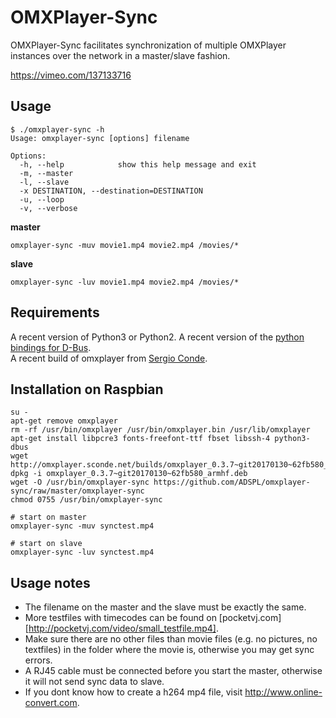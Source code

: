 OMXPlayer-Sync
==============

OMXPlayer-Sync facilitates synchronization of multiple OMXPlayer
instances over the network in a master/slave fashion.

https://vimeo.com/137133716


Usage
-----

```
$ ./omxplayer-sync -h
Usage: omxplayer-sync [options] filename

Options:
  -h, --help            show this help message and exit
  -m, --master          
  -l, --slave           
  -x DESTINATION, --destination=DESTINATION
  -u, --loop            
  -v, --verbose
```

**master**

```
omxplayer-sync -muv movie1.mp4 movie2.mp4 /movies/*
```

**slave**

```
omxplayer-sync -luv movie1.mp4 movie2.mp4 /movies/*
```


Requirements
------------
A recent version of Python3 or Python2.
A recent version of the [python bindings for D-Bus](http://www.freedesktop.org/wiki/Software/DBusBindings).  
A recent build of omxplayer from [Sergio Conde](http://omxplayer.sconde.net).


Installation on Raspbian
------------------------
```
su -
apt-get remove omxplayer
rm -rf /usr/bin/omxplayer /usr/bin/omxplayer.bin /usr/lib/omxplayer
apt-get install libpcre3 fonts-freefont-ttf fbset libssh-4 python3-dbus
wget http://omxplayer.sconde.net/builds/omxplayer_0.3.7~git20170130~62fb580_armhf.deb
dpkg -i omxplayer_0.3.7~git20170130~62fb580_armhf.deb
wget -O /usr/bin/omxplayer-sync https://github.com/ADSPL/omxplayer-sync/raw/master/omxplayer-sync
chmod 0755 /usr/bin/omxplayer-sync

# start on master
omxplayer-sync -muv synctest.mp4

# start on slave
omxplayer-sync -luv synctest.mp4
```

Usage notes
-----------
 * The filename on the master and the slave must be exactly the same.
 * More testfiles with timecodes can be found on [pocketvj.com][http://pocketvj.com/video/small_testfile.mp4].
 * Make sure there are no other files than movie files (e.g. no pictures, no textfiles) in the folder where the movie is, otherwise you may get sync errors.
 * A RJ45 cable must be connected before you start the master, otherwise it will not send sync data to slave.
 * If you dont know how to create a h264 mp4 file, visit http://www.online-convert.com.
